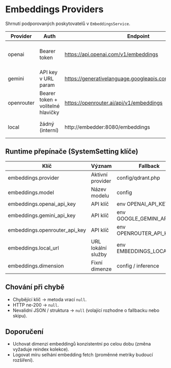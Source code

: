 # Embeddings Providers

Shrnutí podporovaných poskytovatelů v `EmbeddingsService`.

| Provider | Auth | Endpoint | Omezení | Poznámky |
|----------|------|----------|---------|----------|
| openai | Bearer token | https://api.openai.com/v1/embeddings | Délka input ~8k tokenů | Standardní JSON formát (data[0].embedding) |
| gemini | API key v URL param | https://generativelanguage.googleapis.com/...:embedContent | Limit textu ~8k | Struktura embedding.embedding.values |
| openrouter | Bearer token + volitelné hlavičky | https://openrouter.ai/api/v1/embeddings | Model název s vendor prefixem | OpenAI-kompatibilní struktura |
| local | žádný (interní) | http://embedder:8080/embeddings | Podle vlastní služby | Vrací pole vectors[0] |

## Runtime přepínače (SystemSetting klíče)
| Klíč | Význam | Fallback |
|------|--------|----------|
| embeddings.provider | Aktivní provider | config/qdrant.php |
| embeddings.model | Název modelu | config |
| embeddings.openai_api_key | API klíč | env OPENAI_API_KEY |
| embeddings.gemini_api_key | API klíč | env GOOGLE_GEMINI_API_KEY |
| embeddings.openrouter_api_key | API klíč | env OPENROUTER_API_KEY |
| embeddings.local_url | URL lokální služby | env EMBEDDINGS_LOCAL_URL |
| embeddings.dimension | Fixní dimenze | config / inference |

## Chování při chybě
- Chybějící klíč → metoda vrací `null`.
- HTTP ne-200 → `null`.
- Nevalidní JSON / struktura → `null` (volající rozhodne o fallbacku nebo skipu).

## Doporučení
- Uchovat dimenzi embeddingů konzistentní po celou dobu (změna vyžaduje reindex kolekce).
- Logovat míru selhání embedding fetch (proměnné metriky budoucí rozšíření).
